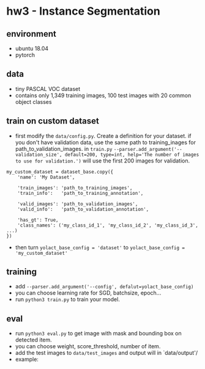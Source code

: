# hw3 - Instance Segmentation

## environment
- ubuntu 18.04
- pytorch

## data
- tiny PASCAL VOC dataset
- contains only 1,349 training images, 100 test images with 20 common object classes

## train on custom dataset
- first modify the `data/config.py`. Create a definition for your dataset. if you don't have validation data, use the same path to training_inages for path_to_validation_images. in `train.py` `--parser.add_argument('--validation_size', default=200, type=int, help='The number of images to use for validation.')` will use the first 200 images for validation.
```
my_custom_dataset = dataset_base.copy({
    'name': 'My Dataset',

    'train_images': 'path_to_training_images',
    'train_info':   'path_to_training_annotation',

    'valid_images': 'path_to_validation_images',
    'valid_info':   'path_to_validation_annotation',

    'has_gt': True,
    'class_names': ('my_class_id_1', 'my_class_id_2', 'my_class_id_3', ...)
})
```
- then turn `yolact_base_config = 'dataset'` to  `yolact_base_config = 'my_custom_dataset'`

## training
- add `--parser.add_argument('--config', defalut=yolact_base_config)`
- you can choose learning rate for SGD, batchsize, epoch...
- run `python3 train.py` to train your model.

## eval
- run `python3 eval.py` to get image with mask and bounding box on detected item.
- you can choose weight, score_threshold, number of item.
- add the test images to `data/test_images` and output will in `data/output'/
- example:
